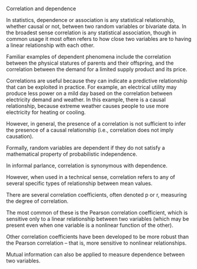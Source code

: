 Correlation and dependence

In statistics, dependence or association is any statistical relationship, whether causal or not, between two random variables or bivariate data. 
In the broadest sense correlation is any statistical association, 
    though in common usage it most often refers to how close two variables are to having a linear relationship with each other. 
    
Familiar examples of dependent phenomena include the correlation between the physical statures of parents and their offspring, 
    and the correlation between the demand for a limited supply product and its price. 

Correlations are useful because they can indicate a predictive relationship that can be exploited in practice.
For example, an electrical utility may produce less power on a mild day based on the correlation between electricity demand and weather.
In this example, there is a causal relationship, because extreme weather causes people to use more electricity for heating or cooling.

However, in general, the presence of a correlation is not sufficient to infer the presence of a causal relationship (i.e., correlation does not imply causation). 

Formally, random variables are dependent if they do not satisfy a mathematical property of probabilistic independence.

In informal parlance, correlation is synonymous with dependence.

However, when used in a technical sense, correlation refers to any of several specific types of relationship between mean values.

There are several correlation coefficients, often denoted p or r, measuring the degree of correlation.

The most common of these is the Pearson correlation coefficient, which is sensitive only to a linear relationship between two variables 
(which may be present even when one variable is a nonlinear function of the other).

Other correlation coefficients have been developed to be more robust than the Pearson correlation
    – that is, more sensitive to nonlinear relationships.

Mutual information can also be applied to measure dependence between two variables. 
